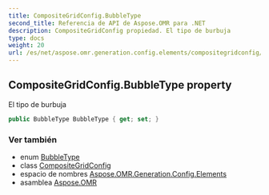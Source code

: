 ```yaml
---
title: CompositeGridConfig.BubbleType
second_title: Referencia de API de Aspose.OMR para .NET
description: CompositeGridConfig propiedad. El tipo de burbuja
type: docs
weight: 20
url: /es/net/aspose.omr.generation.config.elements/compositegridconfig/bubbletype/
---
```

## CompositeGridConfig.BubbleType property

El tipo de burbuja

```csharp
public BubbleType BubbleType { get; set; }
```

### Ver también

* enum [BubbleType](../../../aspose.omr.generation.config.enums/bubbletype/)
* class [CompositeGridConfig](../)
* espacio de nombres [Aspose.OMR.Generation.Config.Elements](../../compositegridconfig/)
* asamblea [Aspose.OMR](../../../)


